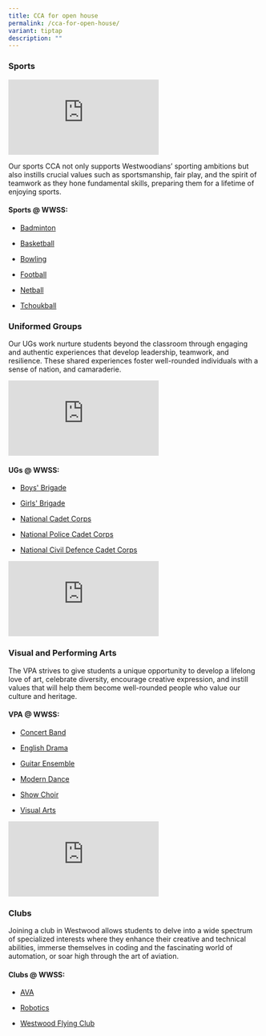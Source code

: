 ```yaml
---
title: CCA for open house
permalink: /cca-for-open-house/
variant: tiptap
description: ""
---
```

<h3>Sports</h3>
<div class="iframe-wrapper">
<iframe allowfullscreen="true" frameborder="0" src="https://www.youtube.com/embed/zzHg5WP4Zs8?si=VD-sYC-4h1bz0XJf"></iframe>
</div>
<p>Our sports CCA not only supports Westwoodians’ sporting ambitions but
also instills crucial values such as sportsmanship, fair play, and the
spirit of teamwork as they hone fundamental skills, preparing them for
a lifetime of enjoying sports.</p>
<h4>Sports @ WWSS:</h4>
<ul data-tight="true" class="tight">
<li>
<p><a href="/cca/sports/badminton/" rel="noopener noreferrer nofollow" target="_blank">Badminton</a>
</p>
</li>
<li>
<p><a href="/cca/sports/basketball/" rel="noopener noreferrer nofollow" target="_blank">Basketball</a>
</p>
</li>
<li>
<p><a href="/cca/sports/bowling/" rel="noopener noreferrer nofollow" target="_blank">Bowling</a>
</p>
</li>
<li>
<p><a href="/cca/sports/football/" rel="noopener noreferrer nofollow" target="_blank">Football</a>
</p>
</li>
<li>
<p><a href="/cca/sports/netball/" rel="noopener noreferrer nofollow" target="_blank">Netball</a>
</p>
</li>
<li>
<p><a href="/cca/sports/tchoukball/" rel="noopener noreferrer nofollow" target="_blank">Tchoukball</a>
</p>
</li>
</ul>
<h3>Uniformed Groups</h3>
<p>Our UGs work nurture students beyond the classroom through engaging and
authentic experiences that develop leadership, teamwork, and resilience.
These shared experiences foster well-rounded individuals with a sense of
nation, and camaraderie.</p>
<div class="iframe-wrapper">
<iframe allowfullscreen="true" frameborder="0" src="https://www.youtube.com/embed/-FvllXxSYGw?si=MoAmtXejsqHDfnLa"></iframe>
</div>
<h4>UGs @ WWSS:</h4>
<ul>
<li>
<p><a href="/cca/uniformed-groups/boys-brigade/" rel="noopener noreferrer nofollow" target="_blank">Boys' Brigade</a>
</p>
</li>
<li>
<p><a href="/cca/uniformed-groups/girls-brigade/" rel="noopener noreferrer nofollow" target="_blank">Girls' Brigade</a>
</p>
</li>
<li>
<p><a href="/cca/uniformed-groups/national-cadet-corp/" rel="noopener noreferrer nofollow" target="_blank">National Cadet Corps</a>
</p>
</li>
<li>
<p><a href="/cca/uniformed-groups/national-police-cadet-corps/" rel="noopener noreferrer nofollow" target="_blank">National Police Cadet Corps</a>
</p>
</li>
<li>
<p><a href="/cca/uniformed-groups/national-civil-defence-cadet-corps/" rel="noopener noreferrer nofollow" target="_blank">National Civil Defence Cadet Corps</a>
</p>
</li>
</ul>
<p></p>
<div class="iframe-wrapper">
<iframe allowfullscreen="true" frameborder="0" src="https://www.youtube.com/embed/xzSm9TFTrEw?si=6k45AEg8EYaHTW1A"></iframe>
</div>
<h3>Visual and Performing Arts</h3>
<p>The VPA strives to give students a unique opportunity to develop a lifelong
love of art, celebrate diversity, encourage creative expression, and instill
values that will help them become well-rounded people who value our culture
and heritage.</p>
<h4>VPA @ WWSS:</h4>
<ul data-tight="true" class="tight">
<li>
<p><a href="/cca/visual-and-performing-arts/concert-band/" rel="noopener noreferrer nofollow" target="_blank">Concert Band</a>
</p>
</li>
<li>
<p><a href="/cca/visual-and-performing-arts/english-drama/" rel="noopener noreferrer nofollow" target="_blank">English Drama</a>
</p>
</li>
<li>
<p><a href="/cca/visual-and-performing-arts/guitar-ensemble/" rel="noopener noreferrer nofollow" target="_blank">Guitar Ensemble</a>
</p>
</li>
<li>
<p><a href="/cca/visual-and-performing-arts/modern-dance/" rel="noopener noreferrer nofollow" target="_blank">Modern Dance</a>
</p>
</li>
<li>
<p><a href="/cca/visual-and-performing-arts/show-choir/" rel="noopener noreferrer nofollow" target="_blank">Show Choir</a>
</p>
</li>
<li>
<p><a href="/cca/visual-and-performing-arts/visual-arts/" rel="noopener noreferrer nofollow" target="_blank">Visual Arts</a>
</p>
</li>
</ul>
<div class="iframe-wrapper">
<iframe allowfullscreen="true" frameborder="0" src="https://www.youtube.com/embed/jSBDDeZEaw0?si=X1E3GHt9S6xLL0S6"></iframe>
</div>
<h3>Clubs</h3>
<p>Joining a club in Westwood allows students to delve into a wide spectrum
of specialized interests where they enhance their creative and technical
abilities, immerse themselves in coding and the fascinating world of automation,
or soar high through the art of aviation.</p>
<h4>Clubs @ WWSS:</h4>
<ul data-tight="true" class="tight">
<li>
<p><a href="/cca/clubs/ava/" rel="noopener noreferrer nofollow" target="_blank">AVA</a>
</p>
</li>
<li>
<p><a href="/cca/clubs/robotics/" rel="noopener noreferrer nofollow" target="_blank">Robotics</a>
</p>
</li>
<li>
<p><a href="/cca/clubs/westwood-flying-club/" rel="noopener noreferrer nofollow" target="_blank">Westwood Flying Club</a>
</p>
</li>
</ul>
<p></p>
<p></p>
<p></p>
<p></p>
